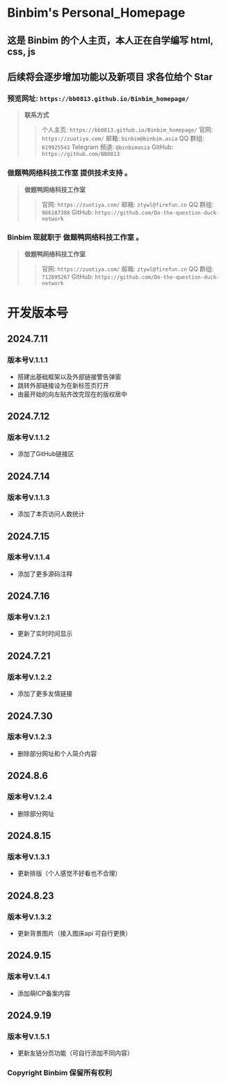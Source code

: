 # Binbim's Personal_Homepage
## 这是 **Binbim** 的个人主页，本人正在自学编写 html, css, js
## 后续将会逐步增加功能以及新项目 求各位给个 Star

### 预览网址: `https://bb0813.github.io/Binbim_homepage/`

> **联系方式**
>> 个人主页: `https://bb0813.github.io/Binbim_homepage/`
>> 官网: `https://zuotiya.com/`
>> 邮箱: `binbim@binbim.asia`
>> QQ 群组: `619925543`
>> Telegram 频道: `@binbimasia`
>> GitHub: `https://github.com/BB0813`

### **做题鸭网络科技工作室** 提供技术支持 。
> **做题鸭网络科技工作室**
>> 官网: `https://zuotiya.com/`
>> 邮箱: `ztywl@firefun.cn`
>> QQ 群组: `966187388`
>> GitHub: `https://github.com/Do-the-question-duck-network`

### **Binbim** 现就职于 **做题鸭网络科技工作室** 。
> **做题鸭网络科技工作室**
>> 官网: `https://zuotiya.com/`
>> 邮箱: `ztywl@firefun.cn`
>> QQ 群组: `712895267`
>> GitHub: `https://github.com/Do-the-question-duck-network`

# 开发版本号
## 2024.7.11 
### 版本号V.1.1.1
* 搭建出基础框架以及外部链接警告弹窗
* 跳转外部链接设为在新标签页打开
* 由最开始的向左贴齐改完现在的版权居中

## 2024.7.12
### 版本号V.1.1.2
* 添加了GitHub链接区

## 2024.7.14
### 版本号V.1.1.3
* 添加了本页访问人数统计


## 2024.7.15
### 版本号V.1.1.4
* 添加了更多源码注释


## 2024.7.16
### 版本号V.1.2.1
* 更新了实时时间显示


## 2024.7.21
### 版本号V.1.2.2
* 添加了更多友情链接


## 2024.7.30
### 版本号V.1.2.3
* 删除部分网址和个人简介内容

## 2024.8.6
### 版本号V.1.2.4
* 删除部分网址

## 2024.8.15
### 版本号V.1.3.1
* 更新排版（个人感觉不好看也不合理）

## 2024.8.23
### 版本号V.1.3.2
* 更新背景图片（接入图床api 可自行更换）

## 2024.9.15
### 版本号V.1.4.1
* 添加萌ICP备案内容

## 2024.9.19
### 版本号V.1.5.1
* 更新友链分页功能（可自行添加不同内容）

### Copyright Binbim 保留所有权利
